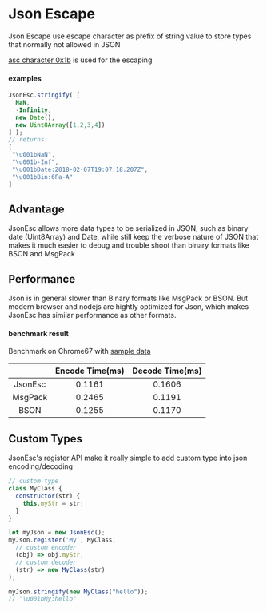 # Json Escape
Json Escape use escape character as prefix of string value to store types that normally not allowed in JSON

[asc character 0x1b](https://en.wikipedia.org/wiki/Escape_character#ASCII_escape_character) is used for the escaping

#### examples

```javascript
JsonEsc.stringify( [
  NaN,
  -Infinity,
  new Date(),
  new Uint8Array([1,2,3,4])
] );
// returns:
[
 "\u001bNaN",
 "\u001b-Inf",
 "\u001bDate:2018-02-07T19:07:18.207Z",
 "\u001bBin:6Fa-A"
]
```

## Advantage

JsonEsc allows more data types to be serialized in JSON, such as binary date (Uint8Array) and Date, while still keep the verbose nature of JSON that makes it much easier to debug and trouble shoot than binary formats like BSON and MsgPack

## Performance

Json is in general slower than Binary formats like MsgPack or BSON. But modern browser and nodejs are hightly optimized for Json, which makes JsonEsc has similar performance as other formats. 

#### benchmark result
Benchmark on Chrome67 with [sample data](https://github.com/ticlo/jsonesc/blob/master/benchmark/sample-data.js)

||Encode Time(ms)|Decode Time(ms)|
|:----:|:----:|:----:|
|JsonEsc|0.1161|0.1606|
|MsgPack|0.2465|0.1191|
|BSON|0.1255|0.1170|


## Custom Types

JsonEsc's register API make it really simple to add custom type into json encoding/decoding

```javascript
// custom type
class MyClass {
  constructor(str) {
    this.myStr = str;
  }
}

let myJson = new JsonEsc();
myJson.register('My', MyClass,
  // custom encoder
  (obj) => obj.myStr,
  // custom decoder
  (str) => new MyClass(str)
);

myJson.stringify(new MyClass("hello"));
// "\u001bMy:hello"
```
